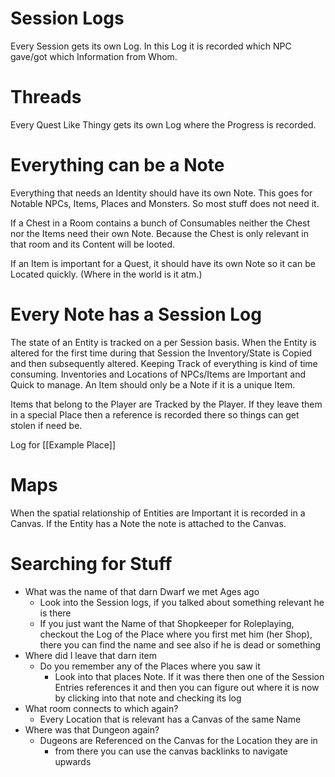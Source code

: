 # Session Logs

Every Session gets its own Log. In this Log it is recorded which NPC gave/got which Information from Whom.

# Threads

Every Quest Like Thingy gets its own Log where the Progress is recorded.

# Everything can be a Note

Everything that needs an Identity should have its own Note. This goes for Notable NPCs, Items, Places and Monsters. So most stuff does not need it.

If a Chest in a Room contains a bunch of Consumables neither the Chest nor the Items need their own Note. Because the Chest is only relevant in that room and its Content will be looted.

If an Item is important for a Quest, it should have its own Note so it can be Located quickly. (Where in the world is it atm.)

# Every Note has a Session Log

The state of an Entity is tracked on a per Session basis. When the Entity is altered for the first time during that Session the Inventory/State is Copied and then subsequently altered.
Keeping Track of everything is kind of time consuming. Inventories and Locations of NPCs/Items are Important and Quick to manage. An Item should only be a Note if it is a unique Item.

Items that belong to the Player are Tracked by the Player.
If they leave them in a special Place then a reference is recorded there so things can get stolen if need be.

Log for [[Example Place]]
# Maps

When the spatial relationship of Entities are Important it is recorded in a Canvas.
If the Entity has a Note the note is attached to the Canvas.

# Searching for Stuff

* What was the name of that darn Dwarf we met Ages ago
	* Look into the Session logs, if you talked about something relevant he is there
	* If you just want the Name of that Shopkeeper for Roleplaying, checkout the Log of the Place where you first met him (her Shop), there you can find the name and see also if he is dead or something
* Where did I leave that darn item
	* Do you remember any of the Places where you saw it
		* Look into that places Note. If it was there then one of the Session Entries references it and then you can figure out where it is now by clicking into that note and checking its log
* What room connects to which again?
	* Every Location that is relevant has a Canvas of the same Name
* Where was that Dungeon again?
	* Dugeons are Referenced on the Canvas for the Location they are in
		* from there you can use the canvas backlinks to navigate upwards



